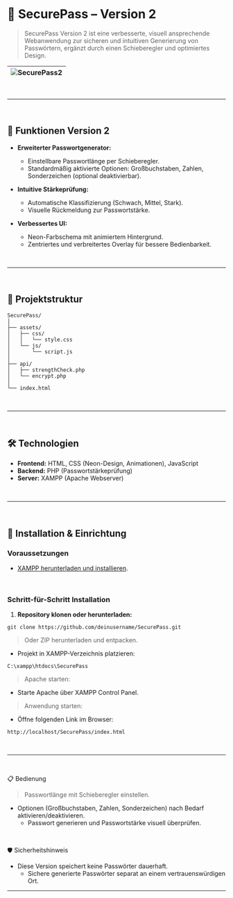 # 🔐 SecurePass – Version 2

> SecurePass Version 2 ist eine verbesserte, visuell ansprechende Webanwendung zur sicheren und intuitiven Generierung von Passwörtern, ergänzt durch einen Schieberegler und optimiertes Design.

|![SecurePass2](https://github.com/user-attachments/assets/0a6f1a4f-3b57-433c-b8af-d601c857b06a)|
|---|


<br>

---

<br>

## 📖 Funktionen Version 2

- **Erweiterter Passwortgenerator:**
  - Einstellbare Passwortlänge per Schieberegler.
  - Standardmäßig aktivierte Optionen: Großbuchstaben, Zahlen, Sonderzeichen (optional deaktivierbar).

- **Intuitive Stärkeprüfung:**
  - Automatische Klassifizierung (Schwach, Mittel, Stark).
  - Visuelle Rückmeldung zur Passwortstärke.

- **Verbessertes UI:**
  - Neon-Farbschema mit animiertem Hintergrund.
  - Zentriertes und verbreitertes Overlay für bessere Bedienbarkeit.

<br>

---

<br>

## 📁 Projektstruktur

```yarn
SecurePass/
│
├── assets/
│   ├── css/
│   │   └── style.css
│   └── js/
│       └── script.js
│
├── api/
│   ├── strengthCheck.php
│   └── encrypt.php
│
└── index.html
```

<br>

---

<br>

## 🛠️ Technologien

- **Frontend:** HTML, CSS (Neon-Design, Animationen), JavaScript
- **Backend:** PHP (Passwortstärkeprüfung)
- **Server:** XAMPP (Apache Webserver)

<br>

---

<br>

## 🚀 Installation & Einrichtung

### Voraussetzungen

- [XAMPP herunterladen und installieren](https://www.apachefriends.org/de/index.html).

<br>

### Schritt-für-Schritt Installation

1. **Repository klonen oder herunterladen:**

```yarn
git clone https://github.com/deinusername/SecurePass.git
```

> Oder ZIP herunterladen und entpacken.
  - Projekt in XAMPP-Verzeichnis platzieren:

 ```
C:\xampp\htdocs\SecurePass
```

> Apache starten:
  - Starte Apache über XAMPP Control Panel.

> Anwendung starten:
  - Öffne folgenden Link im Browser:

```yarn
http://localhost/SecurePass/index.html
```

<br>

---

<br>

📋 Bedienung
> Passwortlänge mit Schieberegler einstellen.
  - Optionen (Großbuchstaben, Zahlen, Sonderzeichen) nach Bedarf aktivieren/deaktivieren.
    - Passwort generieren und Passwortstärke visuell überprüfen.

<br>
   
🛡 Sicherheitshinweis
   - Diese Version speichert keine Passwörter dauerhaft.
     - Sichere generierte Passwörter separat an einem vertrauenswürdigen Ort.
    
---

